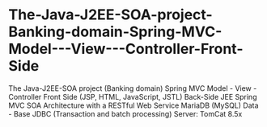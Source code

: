 # The-Java-J2EE-SOA-project-Banking-domain-Spring-MVC-Model---View---Controller-Front-Side
The Java-J2EE-SOA project (Banking domain) Spring MVC Model - View - Controller Front Side (JSP, HTML, JavaScript, JSTL) Back-Side JEE Spring MVC SOA Architecture with a RESTful Web Service MariaDB (MySQL) Data - Base JDBC (Transaction and batch processing) Server: TomCat 8.5x
